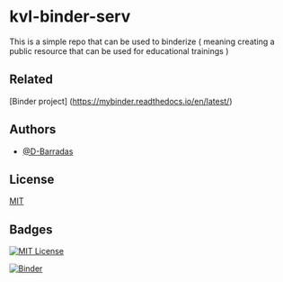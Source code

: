 # kvl-binder-serv
  This is a simple repo that can be used to binderize ( meaning creating a public resource that can be used for educational trainings )  
## Related

[Binder project] (https://mybinder.readthedocs.io/en/latest/)
<!-- [KAUST]https://jbinder.kaust.edu.sa/user/kaust-vislab-kvl-binder-serv-48uqvcgj/lab -->

## Authors

- [@D-Barradas](https://www.github.com/D-Barradas)


## License

[MIT](https://choosealicense.com/licenses/mit/)


## Badges


[![MIT License](https://img.shields.io/badge/License-MIT-green.svg)](https://choosealicense.com/licenses/mit/) 

<!--  [![Binder](https://mybinder.org/badge_logo.svg)](https://mybinder.org/v2/gh/kaust-vislab/kvl-binder-serv/HEAD) -->
[![Binder](https://binder.kaust.edu.sa/badge_logo.svg)](https://binder.kaust.edu.sa/v2/gh/kaust-vislab/kvl-binder-serv/HEAD)
